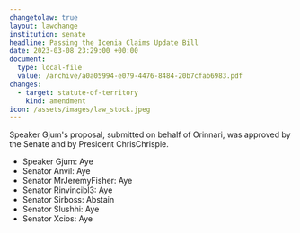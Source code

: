 ```yaml
---
changetolaw: true
layout: lawchange
institution: senate
headline: Passing the Icenia Claims Update Bill
date: 2023-03-08 23:29:00 +00:00
document:
  type: local-file
  value: /archive/a0a05994-e079-4476-8484-20b7cfab6983.pdf
changes:
  - target: statute-of-territory
    kind: amendment
icon: /assets/images/law_stock.jpeg
---
```

Speaker Gjum's proposal, submitted on behalf of Orinnari, was approved by the Senate and by President ChrisChrispie.<!--more-->

- Speaker Gjum: Aye
- Senator Anvil: Aye
- Senator MrJeremyFisher: Aye
- Senator Rinvincibl3: Aye
- Senator Sirboss: Abstain
- Senator Slushhi: Aye
- Senator Xcios: Aye
